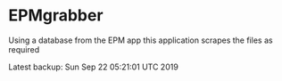 # EPMgrabber
Using a database from the EPM app this application scrapes the files as required


Latest backup: Sun Sep 22 05:21:01 UTC 2019
